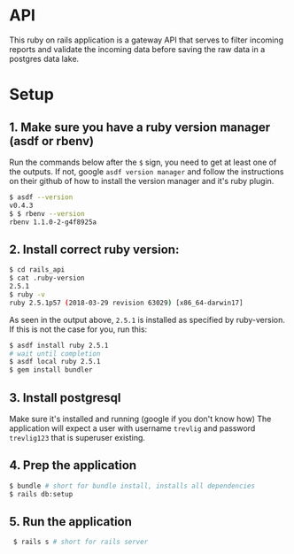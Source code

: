 # API

This ruby on rails application is a gateway API that serves to filter incoming
reports and validate the incoming data before saving the raw data in a postgres
data lake.

# Setup
## 1. Make sure you have a ruby version manager (asdf or rbenv)
Run the commands below after the `$` sign, you need to get at least one of the outputs. If not, google `asdf version manager` and follow the instructions on their github of how to install the version manager and it's ruby plugin.
```bash
$ asdf --version
v0.4.3
$ $ rbenv --version
rbenv 1.1.0-2-g4f8925a
```
## 2. Install correct ruby version:
```bash
$ cd rails_api
$ cat .ruby-version
2.5.1
$ ruby -v
ruby 2.5.1p57 (2018-03-29 revision 63029) [x86_64-darwin17]
```
As seen in the output above, `2.5.1` is installed as specified by ruby-version. If this is not the case for you, run this:
```bash
$ asdf install ruby 2.5.1
# wait until completion
$ asdf local ruby 2.5.1
$ gem install bundler
```
## 3. Install postgresql
Make sure it's installed and running (google if you don't know how)
The application will expect a user with username `trevlig` and password `trevlig123` that is superuser existing.

## 4. Prep the application
```bash
$ bundle # short for bundle install, installs all dependencies
$ rails db:setup
```

## 5. Run the application
```bash
 $ rails s # short for rails server
```
